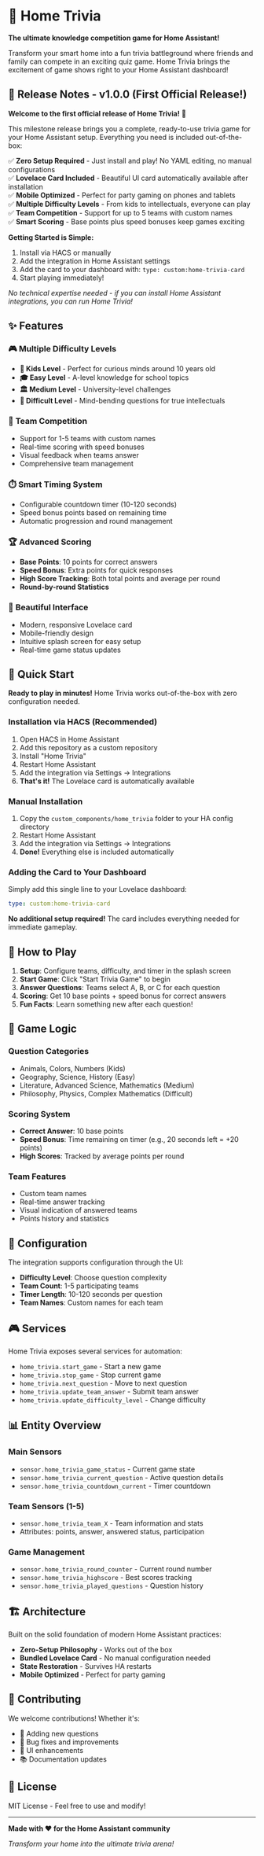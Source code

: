 # 🎯 Home Trivia

**The ultimate knowledge competition game for Home Assistant!**

Transform your smart home into a fun trivia battleground where friends and family can compete in an exciting quiz game. Home Trivia brings the excitement of game shows right to your Home Assistant dashboard!

## 🎉 Release Notes - v1.0.0 (First Official Release!)

**Welcome to the first official release of Home Trivia!** 🎊

This milestone release brings you a complete, ready-to-use trivia game for your Home Assistant setup. Everything you need is included out-of-the-box:

✅ **Zero Setup Required** - Just install and play! No YAML editing, no manual configurations  
✅ **Lovelace Card Included** - Beautiful UI card automatically available after installation  
✅ **Mobile Optimized** - Perfect for party gaming on phones and tablets  
✅ **Multiple Difficulty Levels** - From kids to intellectuals, everyone can play  
✅ **Team Competition** - Support for up to 5 teams with custom names  
✅ **Smart Scoring** - Base points plus speed bonuses keep games exciting  

**Getting Started is Simple:**
1. Install via HACS or manually
2. Add the integration in Home Assistant settings
3. Add the card to your dashboard with: `type: custom:home-trivia-card`
4. Start playing immediately!

*No technical expertise needed - if you can install Home Assistant integrations, you can run Home Trivia!*

## ✨ Features

### 🎮 **Multiple Difficulty Levels**
- **🧒 Kids Level** - Perfect for curious minds around 10 years old
- **🎓 Easy Level** - A-level knowledge for school topics  
- **🏛️ Medium Level** - University-level challenges
- **🧠 Difficult Level** - Mind-bending questions for true intellectuals

### 👥 **Team Competition** 
- Support for 1-5 teams with custom names
- Real-time scoring with speed bonuses
- Visual feedback when teams answer
- Comprehensive team management

### ⏱️ **Smart Timing System**
- Configurable countdown timer (10-120 seconds)
- Speed bonus points based on remaining time
- Automatic progression and round management

### 🏆 **Advanced Scoring**
- **Base Points**: 10 points for correct answers
- **Speed Bonus**: Extra points for quick responses
- **High Score Tracking**: Both total points and average per round
- **Round-by-round Statistics**

### 🎨 **Beautiful Interface**
- Modern, responsive Lovelace card
- Mobile-friendly design
- Intuitive splash screen for easy setup
- Real-time game status updates

## 🚀 Quick Start

**Ready to play in minutes!** Home Trivia works out-of-the-box with zero configuration needed.

### Installation via HACS (Recommended)
1. Open HACS in Home Assistant
2. Add this repository as a custom repository
3. Install "Home Trivia" 
4. Restart Home Assistant
5. Add the integration via Settings → Integrations
6. **That's it!** The Lovelace card is automatically available

### Manual Installation
1. Copy the `custom_components/home_trivia` folder to your HA config directory
2. Restart Home Assistant
3. Add the integration via Settings → Integrations
4. **Done!** Everything else is included automatically

### Adding the Card to Your Dashboard
Simply add this single line to your Lovelace dashboard:
```yaml
type: custom:home-trivia-card
```

**No additional setup required!** The card includes everything needed for immediate gameplay.

## 🎯 How to Play

1. **Setup**: Configure teams, difficulty, and timer in the splash screen
2. **Start Game**: Click "Start Trivia Game" to begin
3. **Answer Questions**: Teams select A, B, or C for each question
4. **Scoring**: Get 10 base points + speed bonus for correct answers
5. **Fun Facts**: Learn something new after each question!

## 🎲 Game Logic

### Question Categories
- Animals, Colors, Numbers (Kids)
- Geography, Science, History (Easy)  
- Literature, Advanced Science, Mathematics (Medium)
- Philosophy, Physics, Complex Mathematics (Difficult)

### Scoring System
- **Correct Answer**: 10 base points
- **Speed Bonus**: Time remaining on timer (e.g., 20 seconds left = +20 points)
- **High Scores**: Tracked by average points per round

### Team Features
- Custom team names
- Real-time answer tracking
- Visual indication of answered teams
- Points history and statistics

## 🔧 Configuration

The integration supports configuration through the UI:
- **Difficulty Level**: Choose question complexity
- **Team Count**: 1-5 participating teams
- **Timer Length**: 10-120 seconds per question
- **Team Names**: Custom names for each team

## 🎮 Services

Home Trivia exposes several services for automation:
- `home_trivia.start_game` - Start a new game
- `home_trivia.stop_game` - Stop current game  
- `home_trivia.next_question` - Move to next question
- `home_trivia.update_team_answer` - Submit team answer
- `home_trivia.update_difficulty_level` - Change difficulty

## 📊 Entity Overview

### Main Sensors
- `sensor.home_trivia_game_status` - Current game state
- `sensor.home_trivia_current_question` - Active question details
- `sensor.home_trivia_countdown_current` - Timer countdown

### Team Sensors (1-5)
- `sensor.home_trivia_team_X` - Team information and stats
- Attributes: points, answer, answered status, participation

### Game Management
- `sensor.home_trivia_round_counter` - Current round number
- `sensor.home_trivia_highscore` - Best scores tracking
- `sensor.home_trivia_played_questions` - Question history

## 🏗️ Architecture

Built on the solid foundation of modern Home Assistant practices:
- **Zero-Setup Philosophy** - Works out of the box
- **Bundled Lovelace Card** - No manual configuration needed
- **State Restoration** - Survives HA restarts
- **Mobile Optimized** - Perfect for party gaming

## 🤝 Contributing

We welcome contributions! Whether it's:
- 📝 Adding new questions
- 🐛 Bug fixes and improvements  
- 🎨 UI enhancements
- 📚 Documentation updates

## 📄 License

MIT License - Feel free to use and modify!

---

**Made with ❤️ for the Home Assistant community**

*Transform your home into the ultimate trivia arena!*
